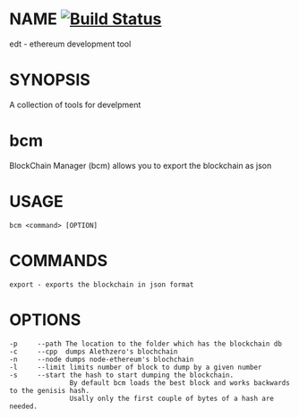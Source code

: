 # NAME [![Build Status](https://travis-ci.org/wanderer/edt.svg?branch=master)](https://travis-ci.org/wanderer/edt)
  edt - ethereum development tool

# SYNOPSIS 
A collection of tools for develpment

# bcm
BlockChain Manager (bcm) allows you to export the blockchain as json 

# USAGE
`bcm <command> [OPTION] `


# COMMANDS                     
`export - exports the blockchain in json format`

# OPTIONS                                                   
```
-p     --path The location to the folder which has the blockchain db
-c     --cpp  dumps Alethzero's blochchain                                   
-n     --node dumps node-ethereum's blochchain     
-l     --limit limits number of block to dump by a given number                                                         
-s     --start the hash to start dumping the blockchain. 
               By default bcm loads the best block and works backwards to the genisis hash.
               Usally only the first couple of bytes of a hash are needed.

```
